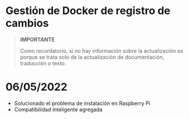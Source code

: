 # Gestión de Docker de registro de cambios

>**IMPORTANTE**
>
>Como recordatorio, si no hay información sobre la actualización es porque se trata solo de la actualización de documentación, traducción o texto.

# 06/05/2022

- Solucionado el problema de instalación en Raspberry Pi
- Compatibilidad inteligente agregada
